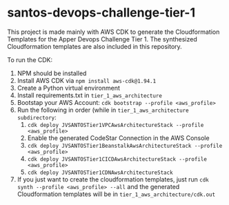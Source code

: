 # santos-devops-challenge-tier-1

This project is made mainly with AWS CDK to generate the Cloudformation Templates for the Apper Devops Challenge Tier 1.
The synthesized Cloudformation templates are also included in this repository.

To run the CDK:
1. NPM should be installed
2. Install AWS CDK via `npm install aws-cdk@1.94.1`
3. Create a Python virtual environment
4. Install requirements.txt in `tier_1_aws_architecture`
5. Bootstap your AWS Account: `cdk bootstrap --profile <aws_profile>`
6. Run the following in order (while in `tier_1_aws_architecture subdirectory`:
    1. `cdk deploy JVSANTOSTier1VPCAwsArchitectureStack --profile <aws_profile>`
    2. Enable the generated CodeStar Connection in the AWS Console
    3. `cdk deploy JVSANTOSTier1BeanstalkAwsArchitectureStack --profile <aws_profile>`
    4. `cdk deploy JVSANTOSTier1CICDAwsArchitectureStack --profile <aws_profile>`
    5. `cdk deploy JVSANTOSTier1CDNAwsArchitectureStack`
7. If you just want to create the cloudformation templates, just run `cdk synth --profile <aws_profile> --all` 
   and the generated Cloudformation templates will be in `tier_1_aws_architecture/cdk.out`